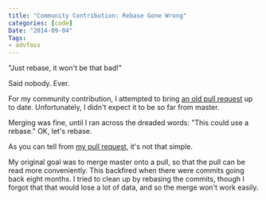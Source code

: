 ```yaml
---
title: "Community Contribution: Rebase Gone Wrong"
categories: [code]
Date: "2014-09-04"
Tags:
- advfoss
---
```


"Just rebase, it won't be that bad!"

Said nobody. Ever.

For my community contribution, I attempted to bring [an old pull request] up to date. Unfortunately, I didn't expect it to be so far from master.

Merging was fine, until I ran across the dreaded words: "This could use a rebase." OK, let's rebase.

As you can tell from [my pull request], it's not that simple.

My original goal was to merge master onto a pull, so that the pull can be read more conveniently. This backfired when there were commits going back eight months. I tried to clean up by rebasing the commits, though I forgot that that would lose a lot of data, and so the merge won't work easily.

[an old pull request]: https://github.com/D-Programming-Language/phobos/pull/1797
[my pull request]: https://github.com/WebDrake/phobos/pull/6

